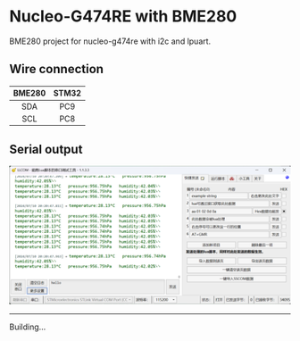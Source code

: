 # Nucleo-G474RE with BME280
 BME280 project for nucleo-g474re with i2c and lpuart.

## Wire connection
| BME280 | STM32 |
| :---: | :---: |
| SDA | PC9 |
| SCL | PC8 |

## Serial output
![Serial output](/assets/comtool.png)

***
Building...
